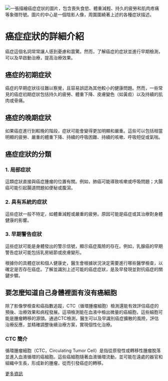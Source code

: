 ![一張描繪癌症症狀的圖片，包含喪失食慾、體重減輕、持久的疲勞和肌肉疼痛等象徵符號。圖片的中心是一個陰影人像，周圍圍繞著上述的各種症狀描述。](https://i.imgur.com/ASxQMws.jpeg)
# 癌症症狀的詳細介紹

癌症這個名詞常常讓人感到憂慮和震驚。然而，了解癌症的症狀並進行早期檢測，可以及早啟動治療，提高治療效果。

## 癌症的初期症狀

癌症的早期症狀往往難以察覺，且容易誤認為其他較小的健康問題。然而，一些常見的癌症初期症狀包括持久的疲勞、體重下降、皮膚變色（如黃疸）以及持續的肌肉或骨痛。

## 癌症的晚期症狀

如果癌症進行到較晚的階段，症狀可能會變得更加明顯和嚴重。這些可以包括相當明顯的疲勞、嚴重的體重下降、持續的呼吸困難、持續的咳嗽、呼吸短促或氣喘。

## 癌症症狀的分類

### 1. 局部症狀

這類症狀直接與癌症腫瘤的位置有關。例如，肺癌可能導致咳嗽或呼吸問題；大腸癌可能引起腸道問題如便秘或腹瀉。

### 2. 具有系統的症狀

這些症狀一般不特定，如體重減輕或嚴重的疲勞。原因可能是癌症或其治療對身體健康的影響。

### 3. 早期警告症狀

這些症狀可能是身體發出的警示信號，顯示癌症風險的存在。例如，乳腺癌的早期警告症狀可能包括乳房結節或皮膚變形。

根據你的具體症狀和個人健康史，醫生會根據狀況決定需要進行哪些醫學檢查，以確定是否存在癌症。了解並識別上述可能的癌症症狀，是及早發現並對抗癌症的關鍵步驟。

## 要怎麼知道自己身體裡面有沒有癌細胞 

除了影像學檢查和癌指數追蹤，CTC（循環腫瘤細胞）檢測還能有效評估癌症的預後、治療效果和病程發展。這項檢測能在血液中檢出微量的癌細胞，這些細胞可能是腫瘤轉移的源頭。通過CTC檢測，醫生可以及早識別癌症擴散的風險，評估治療反應，並精確調整後續治療方案，實現個性化治療。

### CTC 簡介

循環腫瘤細胞（CTC，Circulating Tumor Cell）是指從原發性或轉移性腫瘤脫落並進入血液循環的癌細胞。這些癌細胞隨著血液循環流動，並可能在遠處的器官和組織中生長，形成新的腫瘤，從而引發癌症的轉移。

[更多資訊](https://ctc.cancerfree.io/)

